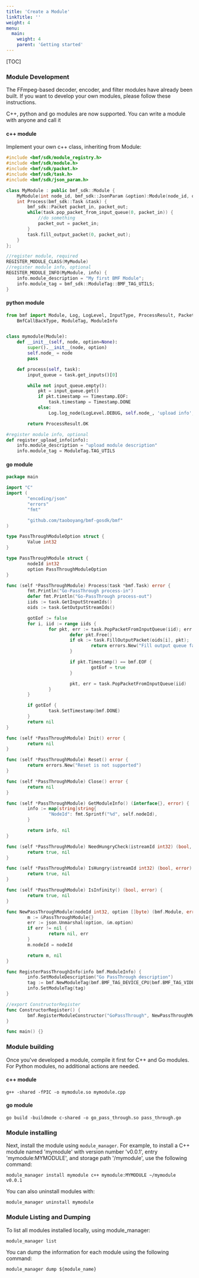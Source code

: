 ```yaml
---
title: 'Create a Module'
linkTitle: ''
weight: 4
menu:
  main:
    weight: 4
    parent: 'Getting started'
---
```


 [TOC]

### Module Development

The FFmpeg-based decoder, encoder, and filter modules have already been built. If you want to develop your own modules, please follow these instructions.

C++, python and go modules are now supported. You can write a module with anyone and call it 

#### c++ module

Implement your own c++ class, inheriting from Module:

```C++
#include <bmf/sdk/module_registry.h>
#include <bmf/sdk/module.h>
#include <bmf/sdk/packet.h>
#include <bmf/sdk/task.h>
#include <bmf/sdk/json_param.h>

class MyModule : public bmf_sdk::Module {
    MyModule(int node_id, bmf_sdk::JsonParam &option):Module(node_id, option){}
    int Process(bmf_sdk::Task &task) {
        bmf_sdk::Packet packet_in, packet_out;
        while(task.pop_packet_from_input_queue(0, packet_in)) {
            //do something
            packet_out = packet_in;
        }
        task.fill_output_packet(0, packet_out);
    }
};

//register module, required
REGISTER_MODULE_CLASS(MyModule)
//register module info, optional
REGISTER_MODULE_INFO(MyModule, info) {
    info.module_description = "My first BMF Module";
    info.module_tag = bmf_sdk::ModuleTag::BMF_TAG_UTILS;
}
```

#### python module

```Python
from bmf import Module, Log, LogLevel, InputType, ProcessResult, Packet, Timestamp, scale_av_pts, av_time_base, \
    BmfCallBackType, ModuleTag, ModuleInfo


class mymodule(Module):
    def __init__(self, node, option=None):
        super().__init__(node, option)
        self.node_ = node
        pass

    def process(self, task):
        input_queue = task.get_inputs()[0]

        while not input_queue.empty():
            pkt = input_queue.get()
            if pkt.timestamp == Timestamp.EOF:
                task.timestamp = Timestamp.DONE
            else:
                Log.log_node(LogLevel.DEBUG, self.node_, 'upload info', pkt.get_data())

        return ProcessResult.OK

#register module info, optional
def register_upload_info(info):
    info.module_description = "upload module description"
    info.module_tag = ModuleTag.TAG_UTILS
```

#### go module

```Go
package main

import "C"
import (
        "encoding/json"
        "errors"
        "fmt"

        "github.com/taoboyang/bmf-gosdk/bmf"
)

type PassThroughModuleOption struct {
        Value int32
}

type PassThroughModule struct {
        nodeId int32
        option PassThroughModuleOption
}

func (self *PassThroughModule) Process(task *bmf.Task) error {
        fmt.Println("Go-PassThrough process-in")
        defer fmt.Println("Go-PassThrough process-out")
        iids := task.GetInputStreamIds()
        oids := task.GetOutputStreamIds()

        gotEof := false
        for i, iid := range iids {
                for pkt, err := task.PopPacketFromInputQueue(iid); err == nil; {
                        defer pkt.Free()
                        if ok := task.FillOutputPacket(oids[i], pkt); !ok {
                                return errors.New("Fill output queue failed")
                        }

                        if pkt.Timestamp() == bmf.EOF {
                                gotEof = true
                        }

                        pkt, err = task.PopPacketFromInputQueue(iid)
                }
        }

        if gotEof {
                task.SetTimestamp(bmf.DONE)
        }
        return nil
}

func (self *PassThroughModule) Init() error {
        return nil
}

func (self *PassThroughModule) Reset() error {
        return errors.New("Reset is not supported")
}

func (self *PassThroughModule) Close() error {
        return nil
}

func (self *PassThroughModule) GetModuleInfo() (interface{}, error) {
        info := map[string]string{
                "NodeId": fmt.Sprintf("%d", self.nodeId),
        }

        return info, nil
}

func (self *PassThroughModule) NeedHungryCheck(istreamId int32) (bool, error) {
        return true, nil
}

func (self *PassThroughModule) IsHungry(istreamId int32) (bool, error) {
        return true, nil
}

func (self *PassThroughModule) IsInfinity() (bool, error) {
        return true, nil
}

func NewPassThroughModule(nodeId int32, option []byte) (bmf.Module, error) {
        m := &PassThroughModule{}
        err := json.Unmarshal(option, &m.option)
        if err != nil {
                return nil, err
        }
        m.nodeId = nodeId

        return m, nil
}

func RegisterPassThroughInfo(info bmf.ModuleInfo) {
        info.SetModuleDescription("Go PassThrough description")
        tag := bmf.NewModuleTag(bmf.BMF_TAG_DEVICE_CPU|bmf.BMF_TAG_VIDEO_PROCESSOR)
        info.SetModuleTag(tag)
}

//export ConstructorRegister
func ConstructorRegister() {
        bmf.RegisterModuleConstructor("GoPassThrough", NewPassThroughModule, RegisterPassThroughInfo)
}

func main() {}
```

### Module building

Once you've developed a module, compile it first for C++ and Go modules. For Python modules, no additional actions are needed.

#### c++ module

```Shell
g++ -shared -fPIC -o mymodule.so mymodule.cpp
```

#### go module

```Shell
go build -buildmode c-shared -o go_pass_through.so pass_through.go
```

### Module installing

Next, install the module using `module_manager`. For example, to install a C++ module named 'mymodule' with version number 'v0.0.1', entry 'mymodule:MYMODULE', and storage path '/mymodule', use the following command:

```Shell
module_manager install mymodule c++ mymodule:MYMODULE ~/mymodule v0.0.1
```

You can also uninstall modules with:

```Shell
module_manager uninstall mymodule
```

### Module Listing and Dumping

To list all modules installed locally, using module_manager:

```Shell
module_manager list
```

You can dump the information for each module using the following command:

```Shell
module_manager dump ${module_name}
```